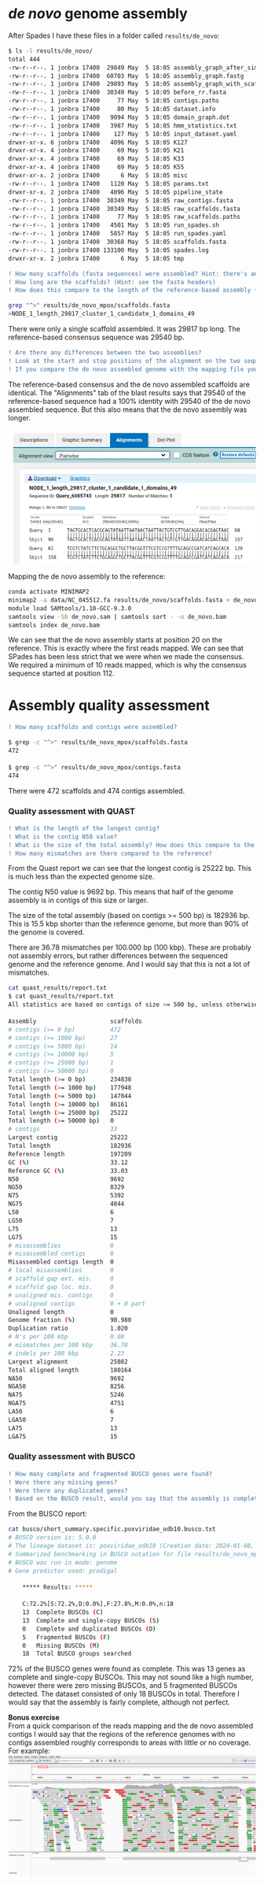 # _de novo_ genome assembly  

After Spades I have these files in a folder called `results/de_novo`:

```bash
$ ls -l results/de_novo/
total 444
-rw-r--r--. 1 jonbra 17400  29849 May  5 18:05 assembly_graph_after_simplification.gfa
-rw-r--r--. 1 jonbra 17400  60703 May  5 18:05 assembly_graph.fastg
-rw-r--r--. 1 jonbra 17400  29893 May  5 18:05 assembly_graph_with_scaffolds.gfa
-rw-r--r--. 1 jonbra 17400  30349 May  5 18:05 before_rr.fasta
-rw-r--r--. 1 jonbra 17400     77 May  5 18:05 contigs.paths
-rw-r--r--. 1 jonbra 17400     80 May  5 18:05 dataset.info
-rw-r--r--. 1 jonbra 17400   9094 May  5 18:05 domain_graph.dot
-rw-r--r--. 1 jonbra 17400   3987 May  5 18:05 hmm_statistics.txt
-rw-r--r--. 1 jonbra 17400    127 May  5 18:05 input_dataset.yaml
drwxr-xr-x. 6 jonbra 17400   4096 May  5 18:05 K127
drwxr-xr-x. 4 jonbra 17400     69 May  5 18:05 K21
drwxr-xr-x. 4 jonbra 17400     69 May  5 18:05 K33
drwxr-xr-x. 4 jonbra 17400     69 May  5 18:05 K55
drwxr-xr-x. 2 jonbra 17400      6 May  5 18:05 misc
-rw-r--r--. 1 jonbra 17400   1120 May  5 18:05 params.txt
drwxr-xr-x. 2 jonbra 17400   4096 May  5 18:05 pipeline_state
-rw-r--r--. 1 jonbra 17400  30349 May  5 18:05 raw_contigs.fasta
-rw-r--r--. 1 jonbra 17400  30349 May  5 18:05 raw_scaffolds.fasta
-rw-r--r--. 1 jonbra 17400     77 May  5 18:05 raw_scaffolds.paths
-rw-r--r--. 1 jonbra 17400   4501 May  5 18:05 run_spades.sh
-rw-r--r--. 1 jonbra 17400   5857 May  5 18:05 run_spades.yaml
-rw-r--r--. 1 jonbra 17400  30368 May  5 18:05 scaffolds.fasta
-rw-r--r--. 1 jonbra 17400 133100 May  5 18:05 spades.log
drwxr-xr-x. 2 jonbra 17400      6 May  5 18:05 tmp
```  

```diff
! How many scaffolds (fasta sequences) were assembled? Hint: there's an argument to the grep command that counts.
! How long are the scaffolds? (Hint: see the fasta headers)  
! How does this compare to the length of the reference-based assembly (not counting the N's)?
```

```bash
grep "^>" results/de_novo_mpox/scaffolds.fasta
>NODE_1_length_29817_cluster_1_candidate_1_domains_49
```


There were only a single scaffold assembled. It was 29817 bp long. The reference-based consensus sequence was 29540 bp.  


```diff
! Are there any differences between the two assemblies?
! Look at the start and stop positions of the alignment on the two sequences (Query and Subject). Do they start at the exact same positions?
! If you compare the de novo assembled genome with the mapping file you see in IGV, at roughly what coverage level did SPAdes assemble a sequence?
```  

The reference-based consensus and the de novo assembled scaffolds are identical. The "Alignments" tab of the blast results says that 29540 of the reference-based sequence had a 100% identity with 29540 of the de novo assembled sequence. But this also means that the de novo assembly was longer.  

![Blast](images/pairwise_blast.png)  

Mapping the de novo assembly to the reference: 
```bash
conda activate MINIMAP2
minimap2 -a data/NC_045512.fa results/de_novo/scaffolds.fasta > de_novo.sam
module load SAMtools/1.10-GCC-9.3.0
samtools view -Sb de_novo.sam | samtools sort - -o de_novo.bam
samtools index de_novo.bam
```

We can see that the de novo assembly starts at position 20 on the reference. This is exactly where the first reads mapped. We can see that SPades has been less strict that we were when we made the consensus. We required a minimum of 10 reads mapped, which is why the consensus sequence started at position 112.  

# Assembly quality assessment  

```diff
! How many scaffolds and contigs were assembled?
```

```bash
$ grep -c "^>" results/de_novo_mpox/scaffolds.fasta
472

$ grep -c "^>" results/de_novo_mpox/contigs.fasta 
474
```  

There were 472 scaffolds and 474 contigs assembled.  

### Quality assessment with QUAST  

```diff
! What is the length of the longest contig?
! What is the contig N50 value?
! What is the size of the total assembly? How does this compare to the reference genome? How large fraction of the reference genome is covered (coverage breadth)?
! How many mismatches are there compared to the reference?
```

From the Quast report we can see that the longest contig is 25222 bp. This is much less than the expected genome size.  

The contig N50 value is 9692 bp. This means that half of the genome assembly is in contigs of this size or larger. 

The size of the total assembly (based on contigs >= 500 bp) is 182936 bp. This is 15.5 kbp shorter than the reference genome, but more than 90% of the genome is covered.

There are 36.78 mismatches per 100.000 bp (100 kbp). These are probably not assembly errors, but rather differences between the sequenced genome and the reference genome. And I would say that this is not a lot of mismatches.

```bash
cat quast_results/report.txt
$ cat quast_results/report.txt 
All statistics are based on contigs of size >= 500 bp, unless otherwise noted (e.g., "# contigs (>= 0 bp)" and "Total length (>= 0 bp)" include all contigs).

Assembly                     scaffolds 
# contigs (>= 0 bp)          472       
# contigs (>= 1000 bp)       27        
# contigs (>= 5000 bp)       14        
# contigs (>= 10000 bp)      5         
# contigs (>= 25000 bp)      1         
# contigs (>= 50000 bp)      0         
Total length (>= 0 bp)       234838    
Total length (>= 1000 bp)    177948    
Total length (>= 5000 bp)    147044    
Total length (>= 10000 bp)   86161     
Total length (>= 25000 bp)   25222     
Total length (>= 50000 bp)   0         
# contigs                    33        
Largest contig               25222     
Total length                 182936    
Reference length             197209    
GC (%)                       33.12     
Reference GC (%)             33.03     
N50                          9692      
NG50                         8329      
N75                          5392      
NG75                         4844      
L50                          6         
LG50                         7         
L75                          13        
LG75                         15        
# misassemblies              0         
# misassembled contigs       0         
Misassembled contigs length  0         
# local misassemblies        0         
# scaffold gap ext. mis.     0         
# scaffold gap loc. mis.     0         
# unaligned mis. contigs     0         
# unaligned contigs          0 + 0 part
Unaligned length             0         
Genome fraction (%)          90.980    
Duplication ratio            1.020     
# N's per 100 kbp            0.00      
# mismatches per 100 kbp     36.78     
# indels per 100 kbp         2.23      
Largest alignment            25082     
Total aligned length         180164    
NA50                         9692      
NGA50                        8256      
NA75                         5246      
NGA75                        4751      
LA50                         6         
LGA50                        7         
LA75                         13        
LGA75                        15        
```  

### Quality assessment with BUSCO  

```diff
! How many complete and fragmented BUSCO genes were found?
! Were there any missing genes?
! Were there any duplicated genes?
! Based on the BUSCO result, would you say that the assembly is complete?
```  
From the BUSCO report:
```bash
cat busco/short_summary.specific.poxviridae_odb10.busco.txt
# BUSCO version is: 5.0.0 
# The lineage dataset is: poxviridae_odb10 (Creation date: 2024-01-08, number of species: 39, number of BUSCOs: 18)
# Summarized benchmarking in BUSCO notation for file results/de_novo_mpox/scaffolds.fasta
# BUSCO was run in mode: genome
# Gene predictor used: prodigal

	***** Results: *****

	C:72.2%[S:72.2%,D:0.0%],F:27.8%,M:0.0%,n:18	   
	13	Complete BUSCOs (C)			   
	13	Complete and single-copy BUSCOs (S)	   
	0	Complete and duplicated BUSCOs (D)	   
	5	Fragmented BUSCOs (F)			   
	0	Missing BUSCOs (M)			   
	18	Total BUSCO groups searched	
```  

72% of the BUSCO genes were found as complete. This was 13 genes as complete and single-copy BUSCOs. This may not sound like a high number, however there were zero missing BUSCOs, and 5 fragmented BUSCOs detected. The dataset consisted of only 18 BUSCOs in total. Therefore I would say that the assembly is fairly complete, although not perfect.
  
**Bonus exercise**  
From a quick comparison of the reads mapping and the de novo assembled contigs I would say that the regions of the reference genomes with no contigs assembled roughly corresponds to areas with little or no coverage. For example:
![IGV contgs](images/igv_contigs.png)